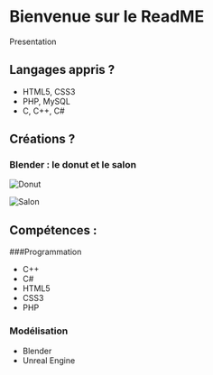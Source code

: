 # Bienvenue sur le ReadME
Presentation

## Langages appris ?

+ HTML5, CSS3
+ PHP, MySQL
+ C, C++, C#

## Créations ?

### Blender : le donut et le salon

![Donut](https://i.imgur.com/pW0HMQs.png)


![Salon](https://i.imgur.com/pW0HMQs.png)

## Compétences :

###Programmation

+ C++
+	C#
+	HTML5
+	CSS3
+	PHP

### Modélisation 

+	Blender
+	Unreal Engine
